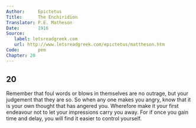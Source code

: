 ```yaml
---
Author:     Epictetus  
Title:      The Enchiridion  
Translator: P.E. Matheson
Date:       1916  
Source:
   label: letsreadgreek.com
   url: http://www.letsreadgreek.com/epictetus/mattheson.htm
Code:       pem  
Chapter: 20
---
```

##  20

Remember that foul words or blows in themselves are no outrage, but your
judgement that they are so. So when any one makes you angry, know that it is
your own thought that has angered you. Wherefore make it your first endeavour
not to let your impressions carry you away. For if once you gain time and
delay, you will find it easier to control yourself.


